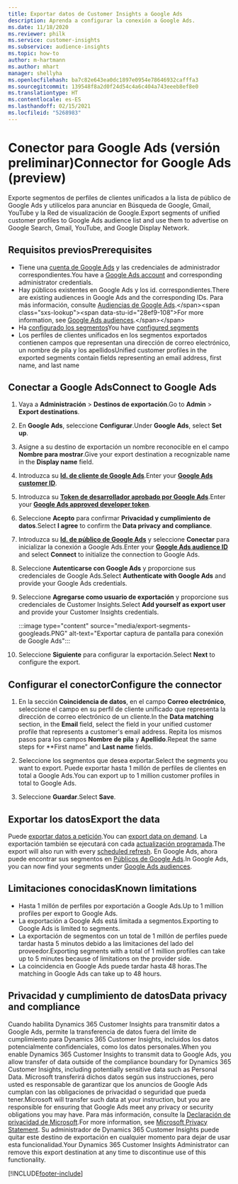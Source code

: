 ```yaml
---
title: Exportar datos de Customer Insights a Google Ads
description: Aprenda a configurar la conexión a Google Ads.
ms.date: 11/18/2020
ms.reviewer: philk
ms.service: customer-insights
ms.subservice: audience-insights
ms.topic: how-to
author: m-hartmann
ms.author: mhart
manager: shellyha
ms.openlocfilehash: ba7c82e643ea0dc1897e0954e78646932cafffa3
ms.sourcegitcommit: 139548f8a2d0f24d54c4a6c404a743eeeb8ef8e0
ms.translationtype: HT
ms.contentlocale: es-ES
ms.lasthandoff: 02/15/2021
ms.locfileid: "5268983"
---
```

# <a name="connector-for-google-ads-preview"></a><span data-ttu-id="28ef9-103">Conector para Google Ads (versión preliminar)</span><span class="sxs-lookup"><span data-stu-id="28ef9-103">Connector for Google Ads (preview)</span></span>

<span data-ttu-id="28ef9-104">Exporte segmentos de perfiles de clientes unificados a la lista de público de Google Ads y utilícelos para anunciar en Búsqueda de Google, Gmail, YouTube y la Red de visualización de Google.</span><span class="sxs-lookup"><span data-stu-id="28ef9-104">Export segments of unified customer profiles to Google Ads audience list and use them to advertise on Google Search, Gmail, YouTube, and Google Display Network.</span></span> 

## <a name="prerequisites"></a><span data-ttu-id="28ef9-105">Requisitos previos</span><span class="sxs-lookup"><span data-stu-id="28ef9-105">Prerequisites</span></span>

-   <span data-ttu-id="28ef9-106">Tiene una [cuenta de Google Ads](https://ads.google.com/) y las credenciales de administrador correspondientes.</span><span class="sxs-lookup"><span data-stu-id="28ef9-106">You have a [Google Ads account](https://ads.google.com/) and corresponding administrator credentials.</span></span>
-   <span data-ttu-id="28ef9-107">Hay públicos existentes en Google Ads y los id. correspondientes.</span><span class="sxs-lookup"><span data-stu-id="28ef9-107">There are existing audiences in Google Ads and the corresponding IDs.</span></span> <span data-ttu-id="28ef9-108">Para más información, consulte [Audiencias de Google Ads](https://support.google.com/google-ads/answer/7558048?hl=en#:~:text=Audience%20lists%20is%20a%20section,Display%20Network%20through%20remarketing%20campaigns.).</span><span class="sxs-lookup"><span data-stu-id="28ef9-108">For more information, see [Google Ads audiences](https://support.google.com/google-ads/answer/7558048?hl=en#:~:text=Audience%20lists%20is%20a%20section,Display%20Network%20through%20remarketing%20campaigns.).</span></span>
-   <span data-ttu-id="28ef9-109">Ha [configurado los segmentos](segments.md)</span><span class="sxs-lookup"><span data-stu-id="28ef9-109">You have [configured segments](segments.md)</span></span>
-   <span data-ttu-id="28ef9-110">Los perfiles de clientes unificados en los segmentos exportados contienen campos que representan una dirección de correo electrónico, un nombre de pila y los apellidos</span><span class="sxs-lookup"><span data-stu-id="28ef9-110">Unified customer profiles in the exported segments contain fields representing an email address, first name, and last name</span></span>

## <a name="connect-to-google-ads"></a><span data-ttu-id="28ef9-111">Conectar a Google Ads</span><span class="sxs-lookup"><span data-stu-id="28ef9-111">Connect to Google Ads</span></span>

1. <span data-ttu-id="28ef9-112">Vaya a **Administración** > **Destinos de exportación**.</span><span class="sxs-lookup"><span data-stu-id="28ef9-112">Go to **Admin** > **Export destinations**.</span></span>

1. <span data-ttu-id="28ef9-113">En **Google Ads**, seleccione **Configurar**.</span><span class="sxs-lookup"><span data-stu-id="28ef9-113">Under **Google Ads**, select **Set up**.</span></span>

1. <span data-ttu-id="28ef9-114">Asigne a su destino de exportación un nombre reconocible en el campo **Nombre para mostrar**.</span><span class="sxs-lookup"><span data-stu-id="28ef9-114">Give your export destination a recognizable name in the **Display name** field.</span></span>

1. <span data-ttu-id="28ef9-115">Introduzca su **[Id. de cliente de Google Ads](https://support.google.com/google-ads/answer/1704344)**.</span><span class="sxs-lookup"><span data-stu-id="28ef9-115">Enter your **[Google Ads customer ID](https://support.google.com/google-ads/answer/1704344)**.</span></span>

1. <span data-ttu-id="28ef9-116">Introduzca su **[Token de desarrollador aprobado por Google Ads](https://developers.google.com/google-ads/api/docs/first-call/dev-token)**.</span><span class="sxs-lookup"><span data-stu-id="28ef9-116">Enter your **[Google Ads approved developer token](https://developers.google.com/google-ads/api/docs/first-call/dev-token)**.</span></span>

1. <span data-ttu-id="28ef9-117">Seleccione **Acepto** para confirmar **Privacidad y cumplimiento de datos**.</span><span class="sxs-lookup"><span data-stu-id="28ef9-117">Select **I agree** to confirm the **Data privacy and compliance**.</span></span>

1. <span data-ttu-id="28ef9-118">Introduzca su **[Id. de público de Google Ads](https://support.google.com/google-ads/answer/7558048?hl=en#:~:text=Audience%20lists%20is%20a%20section,Display%20Network%20through%20remarketing%20campaigns.)** y seleccione **Conectar** para inicializar la conexión a Google Ads.</span><span class="sxs-lookup"><span data-stu-id="28ef9-118">Enter your **[Google Ads audience ID](https://support.google.com/google-ads/answer/7558048?hl=en#:~:text=Audience%20lists%20is%20a%20section,Display%20Network%20through%20remarketing%20campaigns.)** and select **Connect** to initialize the connection to Google Ads.</span></span>

1. <span data-ttu-id="28ef9-119">Seleccione **Autenticarse con Google Ads** y proporcione sus credenciales de Google Ads.</span><span class="sxs-lookup"><span data-stu-id="28ef9-119">Select **Authenticate with Google Ads** and provide your Google Ads credentials.</span></span>

1. <span data-ttu-id="28ef9-120">Seleccione **Agregarse como usuario de exportación** y proporcione sus credenciales de Customer Insights.</span><span class="sxs-lookup"><span data-stu-id="28ef9-120">Select **Add yourself as export user** and provide your Customer Insights credentials.</span></span>

   :::image type="content" source="media/export-segments-googleads.PNG" alt-text="Exportar captura de pantalla para conexión de Google Ads":::

1. <span data-ttu-id="28ef9-122">Seleccione **Siguiente** para configurar la exportación.</span><span class="sxs-lookup"><span data-stu-id="28ef9-122">Select **Next** to configure the export.</span></span>

## <a name="configure-the-connector"></a><span data-ttu-id="28ef9-123">Configurar el conector</span><span class="sxs-lookup"><span data-stu-id="28ef9-123">Configure the connector</span></span>

1. <span data-ttu-id="28ef9-124">En la sección **Coincidencia de datos**, en el campo **Correo electrónico**, seleccione el campo en su perfil de cliente unificado que representa la dirección de correo electrónico de un cliente.</span><span class="sxs-lookup"><span data-stu-id="28ef9-124">In the **Data matching** section, in the **Email** field, select the field in your unified customer profile that represents a customer's email address.</span></span> <span data-ttu-id="28ef9-125">Repita los mismos pasos para los campos **Nombre de pila** y **Apellido**.</span><span class="sxs-lookup"><span data-stu-id="28ef9-125">Repeat the same steps for \*\*First name" and **Last name** fields.</span></span>

1. <span data-ttu-id="28ef9-126">Seleccione los segmentos que desea exportar.</span><span class="sxs-lookup"><span data-stu-id="28ef9-126">Select the segments you want to export.</span></span> <span data-ttu-id="28ef9-127">Puede exportar hasta 1 millón de perfiles de clientes en total a Google Ads.</span><span class="sxs-lookup"><span data-stu-id="28ef9-127">You can export up to 1 million customer profiles in total to Google Ads.</span></span>

1. <span data-ttu-id="28ef9-128">Seleccione **Guardar**.</span><span class="sxs-lookup"><span data-stu-id="28ef9-128">Select **Save**.</span></span>

## <a name="export-the-data"></a><span data-ttu-id="28ef9-129">Exportar los datos</span><span class="sxs-lookup"><span data-stu-id="28ef9-129">Export the data</span></span>

<span data-ttu-id="28ef9-130">Puede [exportar datos a petición](export-destinations.md).</span><span class="sxs-lookup"><span data-stu-id="28ef9-130">You can [export data on demand](export-destinations.md).</span></span> <span data-ttu-id="28ef9-131">La exportación también se ejecutará con cada [actualización programada](system.md#schedule-tab).</span><span class="sxs-lookup"><span data-stu-id="28ef9-131">The export will also run with every [scheduled refresh](system.md#schedule-tab).</span></span> <span data-ttu-id="28ef9-132">En Google Ads, ahora puede encontrar sus segmentos en [Públicos de Google Ads](https://support.google.com/google-ads/answer/7558048?hl=en/).</span><span class="sxs-lookup"><span data-stu-id="28ef9-132">In Google Ads, you can now find your segments under [Google Ads audiences](https://support.google.com/google-ads/answer/7558048?hl=en/).</span></span>

## <a name="known-limitations"></a><span data-ttu-id="28ef9-133">Limitaciones conocidas</span><span class="sxs-lookup"><span data-stu-id="28ef9-133">Known limitations</span></span>

- <span data-ttu-id="28ef9-134">Hasta 1 millón de perfiles por exportación a Google Ads.</span><span class="sxs-lookup"><span data-stu-id="28ef9-134">Up to 1 million profiles per export to Google Ads.</span></span>
- <span data-ttu-id="28ef9-135">La exportación a Google Ads está limitada a segmentos.</span><span class="sxs-lookup"><span data-stu-id="28ef9-135">Exporting to Google Ads is limited to segments.</span></span>
- <span data-ttu-id="28ef9-136">La exportación de segmentos con un total de 1 millón de perfiles puede tardar hasta 5 minutos debido a las limitaciones del lado del proveedor.</span><span class="sxs-lookup"><span data-stu-id="28ef9-136">Exporting segments with a total of 1 million profiles can take up to 5 minutes because of limitations on the provider side.</span></span> 
- <span data-ttu-id="28ef9-137">La coincidencia en Google Ads puede tardar hasta 48 horas.</span><span class="sxs-lookup"><span data-stu-id="28ef9-137">The matching in Google Ads can take up to 48 hours.</span></span>

## <a name="data-privacy-and-compliance"></a><span data-ttu-id="28ef9-138">Privacidad y cumplimiento de datos</span><span class="sxs-lookup"><span data-stu-id="28ef9-138">Data privacy and compliance</span></span>

<span data-ttu-id="28ef9-139">Cuando habilita Dynamics 365 Customer Insights para transmitir datos a Google Ads, permite la transferencia de datos fuera del límite de cumplimiento para Dynamics 365 Customer Insights, incluidos los datos potencialmente confidenciales, como los datos personales.</span><span class="sxs-lookup"><span data-stu-id="28ef9-139">When you enable Dynamics 365 Customer Insights to transmit data to Google Ads, you allow transfer of data outside of the compliance boundary for Dynamics 365 Customer Insights, including potentially sensitive data such as Personal Data.</span></span> <span data-ttu-id="28ef9-140">Microsoft transferirá dichos datos según sus instrucciones, pero usted es responsable de garantizar que los anuncios de Google Ads cumplan con las obligaciones de privacidad o seguridad que pueda tener.</span><span class="sxs-lookup"><span data-stu-id="28ef9-140">Microsoft will transfer such data at your instruction, but you are responsible for ensuring that Google Ads meet any privacy or security obligations you may have.</span></span> <span data-ttu-id="28ef9-141">Para más información, consulte la [Declaración de privacidad de Microsoft](https://go.microsoft.com/fwlink/?linkid=396732).</span><span class="sxs-lookup"><span data-stu-id="28ef9-141">For more information, see [Microsoft Privacy Statement](https://go.microsoft.com/fwlink/?linkid=396732).</span></span>
<span data-ttu-id="28ef9-142">Su administrador de Dynamics 365 Customer Insights puede quitar este destino de exportación en cualquier momento para dejar de usar esta funcionalidad.</span><span class="sxs-lookup"><span data-stu-id="28ef9-142">Your Dynamics 365 Customer Insights Administrator can remove this export destination at any time to discontinue use of this functionality.</span></span>


[!INCLUDE[footer-include](../includes/footer-banner.md)]
